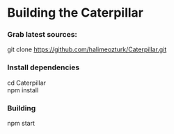 <h1>Building the Caterpillar</h1>

<h3>Grab latest sources:</h3>

git clone https://github.com/halimeozturk/Caterpillar.git

<h3>Install dependencies </h3>

cd Caterpillar </br>
npm install

<h3>Building</h3>

npm start